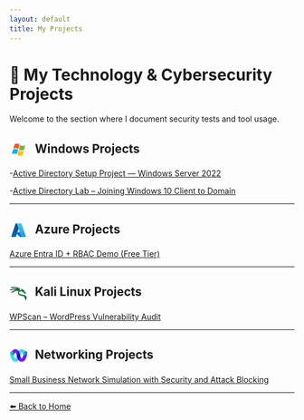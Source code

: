 ```yaml
---
layout: default
title: My Projects
---
```


# 💼 My Technology & Cybersecurity Projects

Welcome to the section where I document security tests and tool usage.



<h2>
<img src="./icons/icons8-windows-48.png" width="32" style="vertical-align: middle; margin-right: 8px;" />
Windows Projects
</h2>

-[Active Directory Setup Project — Windows Server 2022](projects/ActiveDirectorySetupProject—WindowsServer2022.html)

-[Active Directory Lab – Joining Windows 10 Client to Domain](ActiveDirectoryLab–DomainClientJoin(Windows10).html)

---

<h2>
<img src="./icons/icons8-azure-48.png" width="32" style="vertical-align: middle; margin-right: 8px;" />
Azure Projects
</h2>

[ Azure Entra ID + RBAC Demo (Free Tier)](projects/AzureEntraID+RBACDemo.html)

---

<h2>
<img src="./icons/icons8-kali-linux-100.png" width="32" style="vertical-align: middle; margin-right: 8px;" />
Kali Linux Projects
</h2>

[ WPScan – WordPress Vulnerability Audit](projects/wpscan.html)

---

<h2>
<img src="./icons/icons8-webex-48.png" width="32" style="vertical-align: middle; margin-right: 8px;" />
Networking Projects
</h2>

[ Small Business Network Simulation with Security and Attack Blocking](projects/CiscoPacketTracer.html)

---

[⬅️ Back to Home](index.html)
